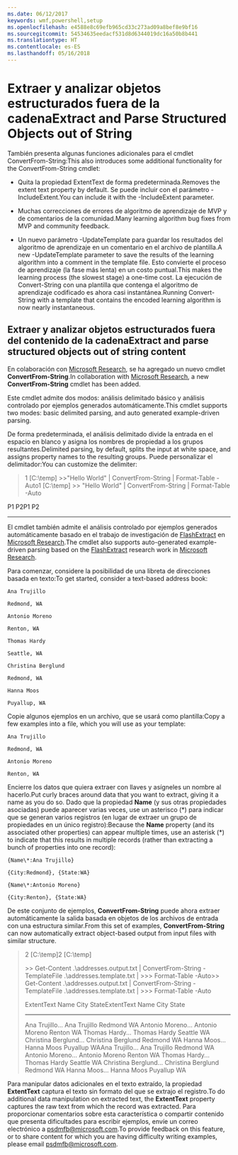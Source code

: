 ```yaml
---
ms.date: 06/12/2017
keywords: wmf,powershell,setup
ms.openlocfilehash: e4588e8c69efb965cd33c273ad09a8bef8e9bf16
ms.sourcegitcommit: 54534635eedacf531d8d6344019dc16a50b8b441
ms.translationtype: HT
ms.contentlocale: es-ES
ms.lasthandoff: 05/16/2018
---
```

# <a name="extract-and-parse-structured-objects-out-of-string"></a><span data-ttu-id="93d89-102">Extraer y analizar objetos estructurados fuera de la cadena</span><span class="sxs-lookup"><span data-stu-id="93d89-102">Extract and Parse Structured Objects out of String</span></span>
<span data-ttu-id="93d89-103">También presenta algunas funciones adicionales para el cmdlet ConvertFrom-String:</span><span class="sxs-lookup"><span data-stu-id="93d89-103">This also introduces some additional functionality for the ConvertFrom-String cmdlet:</span></span>

-   <span data-ttu-id="93d89-104">Quita la propiedad ExtentText de forma predeterminada.</span><span class="sxs-lookup"><span data-stu-id="93d89-104">Removes the extent text property by default.</span></span> <span data-ttu-id="93d89-105">Se puede incluir con el parámetro -IncludeExtent.</span><span class="sxs-lookup"><span data-stu-id="93d89-105">You can include it with the -IncludeExtent parameter.</span></span>

-   <span data-ttu-id="93d89-106">Muchas correcciones de errores de algoritmo de aprendizaje de MVP y de comentarios de la comunidad.</span><span class="sxs-lookup"><span data-stu-id="93d89-106">Many learning algorithm bug fixes from MVP and community feedback.</span></span>

-   <span data-ttu-id="93d89-107">Un nuevo parámetro -UpdateTemplate para guardar los resultados del algoritmo de aprendizaje en un comentario en el archivo de plantilla.</span><span class="sxs-lookup"><span data-stu-id="93d89-107">A new -UpdateTemplate parameter to save the results of the learning algorithm into a comment in the template file.</span></span> <span data-ttu-id="93d89-108">Esto convierte el proceso de aprendizaje (la fase más lenta) en un costo puntual.</span><span class="sxs-lookup"><span data-stu-id="93d89-108">This makes the learning process (the slowest stage) a one-time cost.</span></span> <span data-ttu-id="93d89-109">La ejecución de Convert-String con una plantilla que contenga el algoritmo de aprendizaje codificado es ahora casi instantánea.</span><span class="sxs-lookup"><span data-stu-id="93d89-109">Running Convert-String with a template that contains the encoded learning algorithm is now nearly instantaneous.</span></span>


<a name="extract-and-parse-structured-objects-out-of-string-content"></a><span data-ttu-id="93d89-110">Extraer y analizar objetos estructurados fuera del contenido de la cadena</span><span class="sxs-lookup"><span data-stu-id="93d89-110">Extract and parse structured objects out of string content</span></span>
----------------------------------------------------------

<span data-ttu-id="93d89-111">En colaboración con [Microsoft Research](http://research.microsoft.com/), se ha agregado un nuevo cmdlet **ConvertFrom-String**.</span><span class="sxs-lookup"><span data-stu-id="93d89-111">In collaboration with [Microsoft Research](http://research.microsoft.com/), a new **ConvertFrom-String** cmdlet has been added.</span></span>

<span data-ttu-id="93d89-112">Este cmdlet admite dos modos: análisis delimitado básico y análisis controlado por ejemplos generados automáticamente.</span><span class="sxs-lookup"><span data-stu-id="93d89-112">This cmdlet supports two modes: basic delimited parsing, and auto generated example-driven parsing.</span></span>

<span data-ttu-id="93d89-113">De forma predeterminada, el análisis delimitado divide la entrada en el espacio en blanco y asigna los nombres de propiedad a los grupos resultantes.</span><span class="sxs-lookup"><span data-stu-id="93d89-113">Delimited parsing, by default, splits the input at white space, and assigns property names to the resulting groups.</span></span> <span data-ttu-id="93d89-114">Puede personalizar el delimitador:</span><span class="sxs-lookup"><span data-stu-id="93d89-114">You can customize the delimiter:</span></span>

> <span data-ttu-id="93d89-115">1 \[C:\\temp\] &gt;&gt;"Hello World" | ConvertFrom-String | Format-Table -Auto</span><span class="sxs-lookup"><span data-stu-id="93d89-115">1 \[C:\\temp\] &gt;&gt; "Hello World" | ConvertFrom-String | Format-Table -Auto</span></span>

<span data-ttu-id="93d89-116">P1    P2</span><span class="sxs-lookup"><span data-stu-id="93d89-116">P1    P2</span></span>
--    --

<span data-ttu-id="93d89-117">El cmdlet también admite el análisis controlado por ejemplos generados automáticamente basado en el trabajo de investigación de [FlashExtract](http://research.microsoft.com/en-us/um/people/sumitg/flashextract.html) en [Microsoft Research](http://research.microsoft.com).</span><span class="sxs-lookup"><span data-stu-id="93d89-117">The cmdlet also supports auto-generated example-driven parsing based on the [FlashExtract](http://research.microsoft.com/en-us/um/people/sumitg/flashextract.html) research work in [Microsoft Research](http://research.microsoft.com).</span></span>

<span data-ttu-id="93d89-118">Para comenzar, considere la posibilidad de una libreta de direcciones basada en texto:</span><span class="sxs-lookup"><span data-stu-id="93d89-118">To get started, consider a text-based address book:</span></span>

    Ana Trujillo

    Redmond, WA

    Antonio Moreno

    Renton, WA

    Thomas Hardy

    Seattle, WA

    Christina Berglund

    Redmond, WA

    Hanna Moos

    Puyallup, WA

<span data-ttu-id="93d89-119">Copie algunos ejemplos en un archivo, que se usará como plantilla:</span><span class="sxs-lookup"><span data-stu-id="93d89-119">Copy a few examples into a file, which you will use as your template:</span></span>

    Ana Trujillo

    Redmond, WA

    Antonio Moreno

    Renton, WA



<span data-ttu-id="93d89-120">Encierre los datos que quiera extraer con llaves y asígneles un nombre al hacerlo.</span><span class="sxs-lookup"><span data-stu-id="93d89-120">Put curly braces around data that you want to extract, giving it a name as you do so.</span></span> <span data-ttu-id="93d89-121">Dado que la propiedad **Name** (y sus otras propiedades asociadas) puede aparecer varias veces, use un asterisco (\*) para indicar que se generan varios registros (en lugar de extraer un grupo de propiedades en un único registro):</span><span class="sxs-lookup"><span data-stu-id="93d89-121">Because the **Name** property (and its associated other properties) can appear multiple times, use an asterisk (\*) to indicate that this results in multiple records (rather than extracting a bunch of properties into one record):</span></span>

    {Name\*:Ana Trujillo}

    {City:Redmond}, {State:WA}

    {Name\*:Antonio Moreno}

    {City:Renton}, {State:WA}

<span data-ttu-id="93d89-122">De este conjunto de ejemplos, **ConvertFrom-String** puede ahora extraer automáticamente la salida basada en objetos de los archivos de entrada con una estructura similar.</span><span class="sxs-lookup"><span data-stu-id="93d89-122">From this set of examples, **ConvertFrom-String** can now automatically extract object-based output from input files with similar structure.</span></span>

> <span data-ttu-id="93d89-123">2 \[C:\\temp\]</span><span class="sxs-lookup"><span data-stu-id="93d89-123">2 \[C:\\temp\]</span></span>
>
> <span data-ttu-id="93d89-124">&gt;&gt; Get-Content .\\addresses.output.txt | ConvertFrom-String -TemplateFile .\\addresses.template.txt | &gt;&gt;&gt; Format-Table -Auto</span><span class="sxs-lookup"><span data-stu-id="93d89-124">&gt;&gt; Get-Content .\\addresses.output.txt | ConvertFrom-String -TemplateFile .\\addresses.template.txt | &gt;&gt;&gt; Format-Table -Auto</span></span>
>
> <span data-ttu-id="93d89-125">ExtentText                     Name               City     State</span><span class="sxs-lookup"><span data-stu-id="93d89-125">ExtentText                     Name               City     State</span></span>
> ----------                     ----               ----     -----
> <span data-ttu-id="93d89-126">Ana Trujillo...                Ana Trujillo       Redmond  WA Antonio Moreno...              Antonio Moreno     Renton   WA Thomas Hardy...                Thomas Hardy       Seattle  WA Christina Berglund...          Christina Berglund Redmond  WA Hanna Moos...                  Hanna Moos         Puyallup WA</span><span class="sxs-lookup"><span data-stu-id="93d89-126">Ana Trujillo...                Ana Trujillo       Redmond  WA Antonio Moreno...              Antonio Moreno     Renton   WA Thomas Hardy...                Thomas Hardy       Seattle  WA Christina Berglund...          Christina Berglund Redmond  WA Hanna Moos...                  Hanna Moos         Puyallup WA</span></span>

<span data-ttu-id="93d89-127">Para manipular datos adicionales en el texto extraído, la propiedad **ExtentText** captura el texto sin formato del que se extrajo el registro.</span><span class="sxs-lookup"><span data-stu-id="93d89-127">To do additional data manipulation on extracted text, the **ExtentText** property captures the raw text from which the record was extracted.</span></span> <span data-ttu-id="93d89-128">Para proporcionar comentarios sobre esta característica o compartir contenido que presenta dificultades para escribir ejemplos, envíe un correo electrónico a <psdmfb@microsoft.com>.</span><span class="sxs-lookup"><span data-stu-id="93d89-128">To provide feedback on this feature, or to share content for which you are having difficulty writing examples, please email <psdmfb@microsoft.com>.</span></span>
